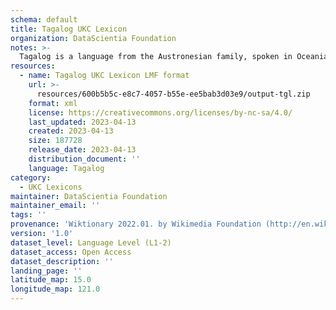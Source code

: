 ```yaml
---
schema: default
title: Tagalog UKC Lexicon
organization: DataScientia Foundation
notes: >-
  Tagalog is a language from the Austronesian family, spoken in Oceania. The UKC Lexicon of Tagalog is represented as a lexico-semantic network. It consists of words, word senses, synsets, as well as sense-level and synset-level relationships.
resources:
  - name: Tagalog UKC Lexicon LMF format
    url: >-
      resources/600b5b5c-e8c7-4057-b55e-ee5bab3d03e9/output-tgl.zip
    format: xml
    license: https://creativecommons.org/licenses/by-nc-sa/4.0/
    last_updated: 2023-04-13
    created: 2023-04-13
    size: 187728
    release_date: 2023-04-13
    distribution_document: ''
    language: Tagalog
category:
  - UKC Lexicons
maintainer: DataScientia Foundation
maintainer_email: ''
tags: ''
provenance: 'Wiktionary 2022.01. by Wikimedia Foundation (http://en.wiktionary.org); CogNet 2.1 by Khuyagbaatar Batsuren, National University of Mongolia (http://cognet.ukc.disi.unitn.it); KinDiv: Kinship Diversity 1.0 by Temuulen Khishigsuren (http://ukc.disi.unitn.it/index.php/kinship/); UniMet: Universal Metonymy 1.0 by Temuulen Khishigsuren and Gábor Bella (http://ukc.disi.unitn.it/index.php/metonymy/); MorphyNet 2.0 by Gábor Bella and Khuyagbaatar Batsuren (http://ukc.disi.unitn.it/index.php/morphynet/); Antonymy 1.0 by Gábor Bella (http://ukc.datascientia.eu); Princeton WordNet 2.1 by Princeton University (https://wordnet.princeton.edu)'
version: '1.0'
dataset_level: Language Level (L1-2)
dataset_access: Open Access
dataset_description: ''
landing_page: ''
latitude_map: 15.0
longitude_map: 121.0
---
```

